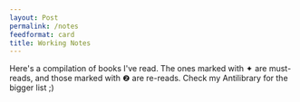 ```yaml
---
layout: Post
permalink: /notes
feedformat: card
title: Working Notes
---
```


Here's a compilation of books I've read. The ones marked with ✦ are must-reads, and those marked with ❷ are re-reads. Check my Antilibrary for the bigger list ;)